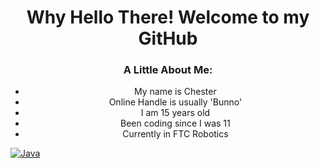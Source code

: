 <h1 align="center">Why Hello There! Welcome to my GitHub</h1>

<h3 align="center">A Little About Me:</h3>
<ul>
  <li align="center">My name is Chester</>
  <li align="center">Online Handle is usually 'Bunno'</li>
  <li align="center">I am 15 years old</li>
  <li align="center">Been coding since I was 11</>
  <li align="center">Currently in FTC Robotics</>
</ul>



[![Java](https://img.shields.io/badge/java-black?style=for-the-badge&logo=openjdk)](https://github.com/itschesterlk)
